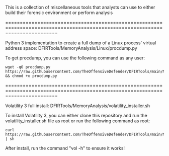 This is a collection of miscellaneous tools that analysts can use to either build their forensic environment or perform analysis
 
==============================================================================================================================
 
Python 3 implementation to create a full dump of a Linux process' virtual address space: DFIRTools/MemoryAnalysis/Linux/procdump.py

To get procdump, you can use the following command as any user:
 
	wget -qO procdump.py https://raw.githubusercontent.com/TheOffensiveDefender/DFIRTools/main/MemoryAnalysis/Linux/procdump.py && chmod +x procdump.py

==============================================================================================================================
 
Volatility 3 full install: DFIRTools/MemoryAnalysis/volatility_installer.sh
 
To install Volatility 3, you can either clone this repository and run the volatility_installer.sh file as root or run the following command as root:
 
	curl https://raw.githubusercontent.com/TheOffensiveDefender/DFIRTools/main/MemoryAnalysis/volatility_installer.sh | sh

After install, run the command "vol -h" to ensure it works!
